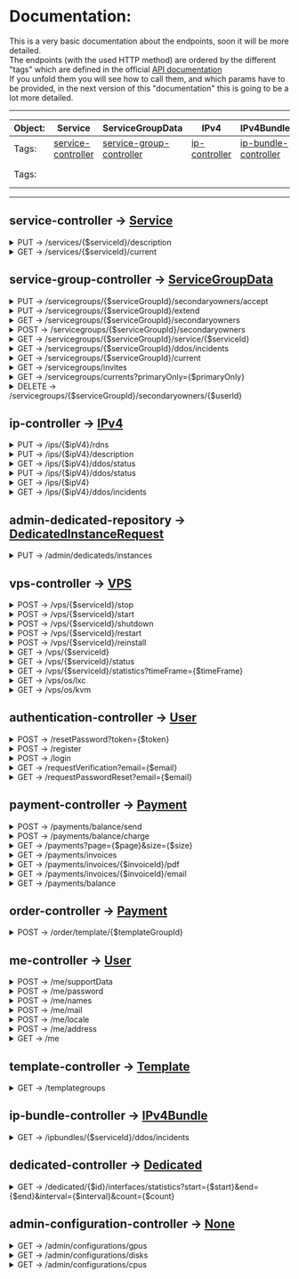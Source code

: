 # Documentation: 

This is a very basic documentation about the endpoints, soon it will be more detailed.<br>
The endpoints (with the used HTTP method) are ordered by the different "tags" which are defined in the official [API documentation](https://doc.api.tube-hosting.com/) <br>
If you unfold them you will see how to call them, and which params have to be provided, in the next version of this "documentation" this is going to be a lot more detailed. 

---
| Object: | Service                                                                     | ServiceGroupData                                                                        | IPv4                                                              | IPv4Bundle                                                                      | DedicatedInstanceRequest                                                                    | VPS                                                                 | User                                                                                       | Payment                                                                     | Template                                                                     | Dedicated                                                                        |
|---------|-----------------------------------------------------------------------------|-----------------------------------------------------------------------------------------|-------------------------------------------------------------------|---------------------------------------------------------------------------------|---------------------------------------------------------------------------------------------|---------------------------------------------------------------------|--------------------------------------------------------------------------------------------|-----------------------------------------------------------------------------|------------------------------------------------------------------------------|----------------------------------------------------------------------------------|
| Tags:   | [service-controller](https://doc.api.tube-hosting.com/#/service-controller) | [service-group-controller](https://doc.api.tube-hosting.com/#/service-group-controller) | [ip-controller](https://doc.api.tube-hosting.com/#/ip-controller) | [ip-bundle-controller](https://doc.api.tube-hosting.com/#/ip-bundle-controller) | [admin-dedicated-repository](https://doc.api.tube-hosting.com/#/admin-dedicated-repository) | [vps-controller](https://doc.api.tube-hosting.com/#/vps-controller) | [authentication-controller](https://doc.api.tube-hosting.com/#/authentication-controller)  | [payment-controller](https://doc.api.tube-hosting.com/#/payment-controller) | [template-controlle](https://doc.api.tube-hosting.com/#/template-controller) | [dedicated-controller](https://doc.api.tube-hosting.com/#/dedicated-controller)  |
| Tags:   |                                                                             |                                                                                         |                                                                   |                                                                                 |                                                                                             |                                                                     | [me-controller](https://doc.api.tube-hosting.com/#/me-controller)                          | [order-controller](https://doc.api.tube-hosting.com/#/order-controller)     |                                                                              |                                                                                  |


--- 
## service-controller -> [Service](/src/Objects/Service.php)

<details>
<summary> PUT -> /services/{$serviceId}/description </summary>

  ```phpt
 Objects\Service::changeDescription(int $serviceId,DescriptionBody $descriptionBody);
 ``` 
</details>

<details>
<summary> GET -> /services/{$serviceId}/current </summary>

  ```phpt
 Objects\Service::getServiceByID(int $serviceId);
 ``` 
</details>

## service-group-controller -> [ServiceGroupData](/src/Objects/ServiceGroupData.php)

<details>
<summary> PUT -> /servicegroups/{$serviceGroupId}/secondaryowners/accept </summary>

  ```phpt
 Objects\ServiceGroupData::acceptSecondaryOwner(int $serviceGroupId);
 ``` 
</details>

<details>
<summary> PUT -> /servicegroups/{$serviceGroupId}/extend </summary>

  ```phpt
 Objects\ServiceGroupData::extendServiceGroup(int $serviceGroupId);
 ``` 
</details>

<details>
<summary> GET -> /servicegroups/{$serviceGroupId}/secondaryowners </summary>

  ```phpt
 Objects\ServiceGroupData::getSecondaryOwners(int $serviceGroupId);
 ``` 
</details>

<details>
<summary> POST -> /servicegroups/{$serviceGroupId}/secondaryowners </summary>

  ```phpt
 Objects\ServiceGroupData::addSecondaryOwners(int $serviceGroupId,array $array);
 ``` 
</details>

<details>
<summary> GET -> /servicegroups/{$serviceGroupId}/service/{$serviceId} </summary>

  ```phpt
 Objects\ServiceGroupData::getServiceByServiceGroupByID(int $serviceGroupId, int $serviceId);
 ``` 
</details>

<details>
<summary> GET -> /servicegroups/{$serviceGroupId}/ddos/incidents </summary>

  ```phpt
 Objects\ServiceGroupData::getDDoSIncidentsOfServiceGroup(int $serviceGroupId);
 ``` 
</details>

<details>
<summary> GET -> /servicegroups/{$serviceGroupId}/current </summary>

  ```phpt
 Objects\ServiceGroupData::getServiceGroupByID(int $serviceGroupId);
 ``` 
</details>

<details>
<summary> GET -> /servicegroups/invites </summary>

  ```phpt
 Objects\ServiceGroupData::getInvites();
 ``` 
</details>

<details>
<summary> GET -> /servicegroups/currents?primaryOnly={$primaryOnly} </summary>

  ```phpt
 Objects\ServiceGroupData::getAllServiceGroupsFromUser(bool $primaryOnly = null);
 ``` 
</details>

<details>
<summary> DELETE -> /servicegroups/{$serviceGroupId}/secondaryowners/{$userId} </summary>

  ```phpt
 Objects\ServiceGroupData::deleteSecondaryOwners(int $serviceGroupId, int $userId);
 ``` 
</details>

## ip-controller -> [IPv4](/src/Objects/IPv4.php)

<details>
<summary> PUT -> /ips/{$ipV4}/rdns </summary>

  ```phpt
 Objects\IPv4::changeRDNS(string $ipV4,IpRDNSBody $ipRDNSBody);
 ``` 
</details>

<details>
<summary> PUT -> /ips/{$ipV4}/description </summary>

  ```phpt
 Objects\IPv4::changeIPv4Description(string $ipV4,DescriptionBody $descriptionBody);
 ``` 
</details>

<details>
<summary> GET -> /ips/{$ipV4}/ddos/status </summary>

  ```phpt
 Objects\IPv4::getDDoSModeStatus(string $ipV4);
 ``` 
</details>

<details>
<summary> PUT -> /ips/{$ipV4}/ddos/status </summary>

  ```phpt
 Objects\IPv4::changeDDoSModeStatus(string $ipV4,IPDDoSStatus $iPDDoSStatus);
 ``` 
</details>

<details>
<summary> GET -> /ips/{$ipV4} </summary>

  ```phpt
 Objects\IPv4::getIPLinkBundle(string $ipV4);
 ``` 
</details>

<details>
<summary> GET -> /ips/{$ipV4}/ddos/incidents </summary>

  ```phpt
 Objects\IPv4::getDDoSIncidentsOnIPv4(string $ipV4);
 ``` 
</details>

## admin-dedicated-repository -> [DedicatedInstanceRequest](/src/Objects/DedicatedInstanceRequest.php)

<details>
<summary> PUT -> /admin/dedicateds/instances </summary>

  ```phpt
 Objects\DedicatedInstanceRequest::createInstance(DedicatedInstanceRequest $dedicatedInstanceRequest);
 ``` 
</details>

## vps-controller -> [VPS](/src/Objects/VPS.php)

<details>
<summary> POST -> /vps/{$serviceId}/stop </summary>

  ```phpt
 Objects\VPS::stopServerById(int $serviceId);
 ``` 
</details>

<details>
<summary> POST -> /vps/{$serviceId}/start </summary>

  ```phpt
 Objects\VPS::startServerById(int $serviceId);
 ``` 
</details>

<details>
<summary> POST -> /vps/{$serviceId}/shutdown </summary>

  ```phpt
 Objects\VPS::shutdownServerById(int $serviceId);
 ``` 
</details>

<details>
<summary> POST -> /vps/{$serviceId}/restart </summary>

  ```phpt
 Objects\VPS::restartServerById(int $serviceId);
 ``` 
</details>

<details>
<summary> POST -> /vps/{$serviceId}/reinstall </summary>

  ```phpt
 Objects\VPS::reinstallServerById(int $serviceId,VpsReinstall $vpsReinstall);
 ``` 
</details>

<details>
<summary> GET -> /vps/{$serviceId} </summary>

  ```phpt
 Objects\VPS::getServerById(int $serviceId);
 ``` 
</details>

<details>
<summary> GET -> /vps/{$serviceId}/status </summary>

  ```phpt
 Objects\VPS::getServerStatusById(int $serviceId);
 ``` 
</details>

<details>
<summary> GET -> /vps/{$serviceId}/statistics?timeFrame={$timeFrame} </summary>

  ```phpt
 Objects\VPS::getServerStatisticsById(int $serviceId, string $timeFrame = "");
 ``` 
</details>

<details>
<summary> GET -> /vps/os/lxc </summary>

  ```phpt
 Objects\VPS::getAvailableLxcOs();
 ``` 
</details>

<details>
<summary> GET -> /vps/os/kvm </summary>

  ```phpt
 Objects\VPS::getAvailableKvmOs();
 ``` 
</details>

## authentication-controller -> [User](/src/Objects/User.php)

<details>
<summary> POST -> /resetPassword?token={$token} </summary>

  ```phpt
 Objects\User::resetPassword(string $token,string $string);
 ``` 
</details>

<details>
<summary> POST -> /register </summary>

  ```phpt
 Objects\User::register(AuthenticationRegisterData $authenticationRegisterData);
 ``` 
</details>

<details>
<summary> POST -> /login </summary>

  ```phpt
 Objects\User::login(AuthenticationLoginData $authenticationLoginData);
 ``` 
</details>

<details>
<summary> GET -> /requestVerification?email={$email} </summary>

  ```phpt
 Objects\User::requestVerification(string $email);
 ``` 
</details>

<details>
<summary> GET -> /requestPasswordReset?email={$email} </summary>

  ```phpt
 Objects\User::requestPasswordReset(string $email);
 ``` 
</details>

## payment-controller -> [Payment](/src/Objects/Payment.php)

<details>
<summary> POST -> /payments/balance/send </summary>

  ```phpt
 Objects\Payment::sendBalance(BalanceSendingRequest $balanceSendingRequest);
 ``` 
</details>

<details>
<summary> POST -> /payments/balance/charge </summary>

  ```phpt
 Objects\Payment::chargeBalance(BalanceChargeRequestBody $balanceChargeRequestBody);
 ``` 
</details>

<details>
<summary> GET -> /payments?page={$page}&size={$size} </summary>

  ```phpt
 Objects\Payment::getPaymentBundles(int $page = 0, int $size = 0);
 ``` 
</details>

<details>
<summary> GET -> /payments/invoices </summary>

  ```phpt
 Objects\Payment::getInvoices();
 ``` 
</details>

<details>
<summary> GET -> /payments/invoices/{$invoiceId}/pdf </summary>

  ```phpt
 Objects\Payment::getInvoicePDF(int $invoiceId);
 ``` 
</details>

<details>
<summary> GET -> /payments/invoices/{$invoiceId}/email </summary>

  ```phpt
 Objects\Payment::getInvoiceMail(int $invoiceId);
 ``` 
</details>

<details>
<summary> GET -> /payments/balance </summary>

  ```phpt
 Objects\Payment::getBalanceChanges();
 ``` 
</details>

## order-controller -> [Payment](/src/Objects/Payment.php)

<details>
<summary> POST -> /order/template/{$templateGroupId} </summary>

  ```phpt
 Objects\Payment::orderByTemplateGroup(int $templateGroupId);
 ``` 
</details>

## me-controller -> [User](/src/Objects/User.php)

<details>
<summary> POST -> /me/supportData </summary>

  ```phpt
 Objects\User::changeSupportData(SupportData $supportData);
 ``` 
</details>

<details>
<summary> POST -> /me/password </summary>

  ```phpt
 Objects\User::changePassword(UserChangePasswordObject $userChangePasswordObject);
 ``` 
</details>

<details>
<summary> POST -> /me/names </summary>

  ```phpt
 Objects\User::changeNames(User $user);
 ``` 
</details>

<details>
<summary> POST -> /me/mail </summary>

  ```phpt
 Objects\User::changeMail(User $user);
 ``` 
</details>

<details>
<summary> POST -> /me/locale </summary>

  ```phpt
 Objects\User::changeLocale(RequestBodyLocale $requestBodyLocale);
 ``` 
</details>

<details>
<summary> POST -> /me/address </summary>

  ```phpt
 Objects\User::changeAddress(Address $address);
 ``` 
</details>

<details>
<summary> GET -> /me </summary>

  ```phpt
 Objects\User::meInfo();
 ``` 
</details>

## template-controller -> [Template](/src/Objects/Template.php)

<details>
<summary> GET -> /templategroups </summary>

  ```phpt
 Objects\Template::getTemplateGroups();
 ``` 
</details>

## ip-bundle-controller -> [IPv4Bundle](/src/Objects/IPv4Bundle.php)

<details>
<summary> GET -> /ipbundles/{$serviceId}/ddos/incidents </summary>

  ```phpt
 Objects\IPv4Bundle::getDDoSIncidentsOnBundle(int $serviceId);
 ``` 
</details>

## dedicated-controller -> [Dedicated](/src/Objects/Dedicated.php)

<details>
<summary> GET -> /dedicated/{$id}/interfaces/statistics?start={$start}&end={$end}&interval={$interval}&count={$count} </summary>

  ```phpt
 Objects\Dedicated::getServiceByID_1(int $id, string $start = "", string $end = "", int $interval = 0, int $count = 0);
 ``` 
</details>

## admin-configuration-controller -> [None](/src/Objects/None.php)

<details>
<summary> GET -> /admin/configurations/gpus </summary>

  ```phpt
 Objects\None::getAllGPUs();
 ``` 
</details>

<details>
<summary> GET -> /admin/configurations/disks </summary>

  ```phpt
 Objects\None::getAllDisks();
 ``` 
</details>

<details>
<summary> GET -> /admin/configurations/cpus </summary>

  ```phpt
 Objects\None::getAllCPUs();
 ``` 
</details>

